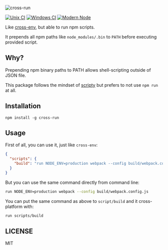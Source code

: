 ![cross-run](https://transfer.sheerun.net/C9q7z/cross-run.png)

[![Unix CI](https://img.shields.io/travis/sheerun/cross-run/master.svg)](https://travis-ci.org/sheerun/cross-run)
[![Windows CI](https://img.shields.io/appveyor/ci/sheerun/cross-run/master.svg)](https://ci.appveyor.com/project/sheerun/cross-run)
[![Modern Node](https://img.shields.io/badge/modern-node-9BB48F.svg)](https://github.com/sheerun/modern-node)

Like [cross-env](https://github.com/kentcdodds/cross-env), but able to run npm scripts.

It prepends all npm paths like `node_modules/.bin` to `PATH` before executing provided script.

## Why?

Prepending npm binary paths to PATH allows shell-scripting outside of JSON file.

This package follows the mindset of [scripty](https://github.com/testdouble/scripty) but prefers to not use `npm run` at all.

## Installation

```
npm install -g cross-run
```

## Usage

First of all, you can use it, just like `cross-env`:

```json
{
  "scripts": {
    "build": "run NODE_ENV=production webpack --config build/webpack.config.js"
  }
}

```

But you can use the same command directly from command line:

```sh
run NODE_ENV=production webpack --config build/webpack.config.js
```

You can put the same command as above to `script/build` and it cross-platform with:

```sh
run scripts/build
```

## LICENSE

MIT
